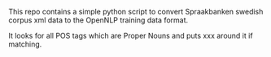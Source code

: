 This repo contains a simple python script to convert Spraakbanken swedish
corpus xml data to the OpenNLP training data format. 

It looks for all POS tags which are Proper Nouns and puts <START> xxx <END> 
around it if matching. 
